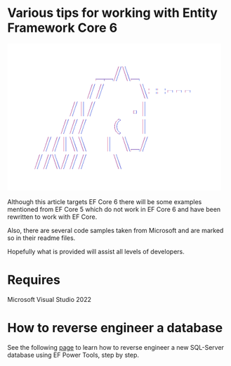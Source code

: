 # Various tips for working with Entity Framework Core 6

![1Unicorn](assets/1unicorn.png)

Although this article targets EF Core 6 there will be some examples mentioned from EF Core 5 which do not work in EF Core 6 and have been rewritten to work with EF Core.

Also, there are several code samples taken from Microsoft and are marked so in their readme files.

Hopefully what is provided will assist all levels of developers.

# Requires

Microsoft Visual Studio 2022

# How to reverse engineer a database

See the following [page](ReverseEngineer.md) to learn how to reverse engineer a new SQL-Server database using EF Power Tools, step by step.

